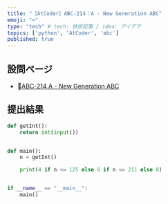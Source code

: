 ```yaml
---
title: "［AtCoder］ABC-214｜A - New Generation ABC"
emoji: "⌨️"
type: "tech" # tech: 技術記事 / idea: アイデア
topics: ['python', 'AtCoder', 'abc']
published: true
---
```


## 設問ページ

- 🔗[ABC-214 A - New Generation ABC](https://atcoder.jp/contests/abc214/tasks/abc214_a)

## 提出結果

```python
def getInt():
    return int(input())


def main():
    n = getInt()

    print(4 if n <= 125 else 6 if n <= 211 else 8)


if __name__ == "__main__":
    main()
```
